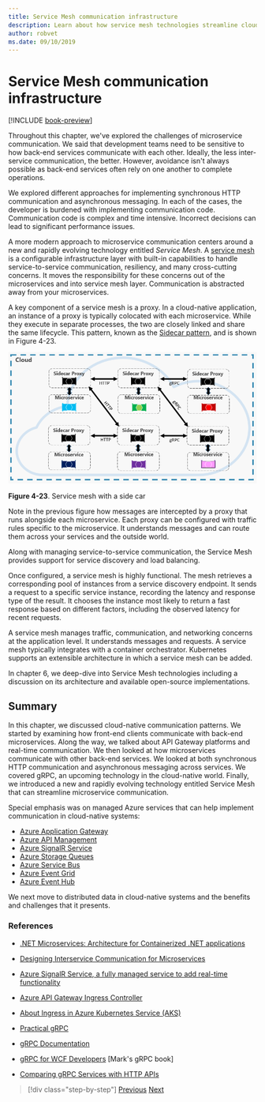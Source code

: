 ```yaml
---
title: Service Mesh communication infrastructure
description: Learn about how service mesh technologies streamline cloud-native microservice communication
author: robvet
ms.date: 09/10/2019
---
```


# Service Mesh communication infrastructure

[!INCLUDE [book-preview](../../../includes/book-preview.md)]

Throughout this chapter, we've explored the challenges of microservice communication. We said that development teams need to be sensitive to how back-end services communicate with each other. Ideally, the less inter-service communication, the better. However, avoidance isn't always possible as back-end services often rely on one another to complete operations.

We explored different approaches for implementing synchronous HTTP communication and asynchronous messaging. In each of the cases, the developer is burdened with implementing communication code. Communication code is complex and time intensive. Incorrect decisions can lead to significant performance issues.

A more modern approach to microservice communication centers around a new and rapidly evolving technology entitled *Service Mesh*. A [service mesh](https://www.nginx.com/blog/what-is-a-service-mesh/) is a configurable infrastructure layer with built-in capabilities to handle service-to-service communication, resiliency, and many cross-cutting concerns. It moves the responsibility for these concerns out of the microservices and into service mesh layer. Communication is abstracted away from your microservices.

A key component of a service mesh is a proxy. In a cloud-native application, an instance of a proxy is typically colocated with each microservice. While they execute in separate processes, the two are closely linked and share the same lifecycle. This pattern, known as the [Sidecar pattern](https://docs.microsoft.com/azure/architecture/patterns/sidecar), and is shown in Figure 4-23.

![Service mesh with a side car](./media/service-mesh-with-side-car.png)

**Figure 4-23**. Service mesh with a side car

Note in the previous figure how messages are intercepted by a proxy that runs alongside each microservice. Each proxy can be configured with traffic rules specific to the microservice. It understands messages and can route them across your services and the outside world.

Along with managing service-to-service communication, the Service Mesh provides support for service discovery and load balancing.

Once configured, a service mesh is highly functional. The mesh retrieves a corresponding pool of instances from a service discovery endpoint. It sends a request to a specific service instance, recording the latency and response type of the result. It chooses the instance most likely to return a fast response based on different factors, including the observed latency for recent requests.

A service mesh manages traffic, communication, and networking concerns at the application level. It understands messages and requests. A service mesh typically integrates with a container orchestrator. Kubernetes supports an extensible architecture in which a service mesh can be added.

In chapter 6, we deep-dive into Service Mesh technologies including a discussion on its architecture and available open-source implementations.

## Summary

In this chapter, we discussed cloud-native communication patterns. We started by examining how front-end clients communicate with back-end microservices. Along the way, we talked about API Gateway platforms and real-time communication. We then looked at how microservices communicate with other back-end services. We looked at both synchronous HTTP communication and asynchronous messaging across services. We covered gRPC, an upcoming technology in the cloud-native world. Finally, we introduced a new and rapidly evolving technology entitled Service Mesh that can streamline microservice communication.

Special emphasis was on managed Azure services that can help implement communication in cloud-native systems:

- [Azure Application Gateway](https://docs.microsoft.com/azure/application-gateway/overview)
- [Azure API Management](https://azure.microsoft.com/services/api-management/)
- [Azure SignalR Service](https://azure.microsoft.com/services/signalr-service/)
- [Azure Storage Queues](https://docs.microsoft.com/azure/storage/queues/storage-queues-introduction)
- [Azure Service Bus](https://docs.microsoft.com/azure/service-bus-messaging/service-bus-messaging-overview)
- [Azure Event Grid](https://docs.microsoft.com/azure/event-grid/overview)
- [Azure Event Hub](https://azure.microsoft.com/services/event-hubs/)

We next move to distributed data in cloud-native systems and the benefits and challenges that it presents.

### References

- [.NET Microservices: Architecture for Containerized .NET applications](https://dotnet.microsoft.com/download/thank-you/microservices-architecture-ebook)

- [Designing Interservice Communication for Microservices](https://docs.microsoft.com/azure/architecture/microservices/design/interservice-communication)

- [Azure SignalR Service, a fully managed service to add real-time functionality](https://azure.microsoft.com/blog/azure-signalr-service-a-fully-managed-service-to-add-real-time-functionality/)

- [Azure API Gateway Ingress Controller](https://azure.github.io/application-gateway-kubernetes-ingress/)

- [About Ingress in Azure Kubernetes Service (AKS)](https://vincentlauzon.com/2018/10/10/about-ingress-in-azure-kubernetes-service-aks/)

- [Practical gRPC](https://www.worldcat.org/title/practical-grpc/oclc/1042342319)

- [gRPC Documentation](https://grpc.io/docs/guides/)

- [gRPC for WCF Developers](https://bing.com) [Mark's gRPC book]

- [Comparing gRPC Services with HTTP APIs](https://docs.microsoft.com/aspnet/core/grpc/comparison?view=aspnetcore-3.0)

>[!div class="step-by-step"]
>[Previous](rest-grpc.md)
>[Next](Database-per-microservice.md)
